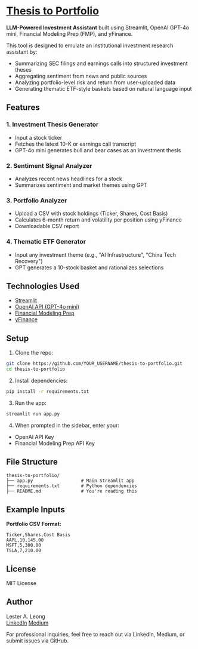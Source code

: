 # [Thesis to Portfolio](https://thesistoportfolio.streamlit.app/)

**LLM-Powered Investment Assistant** built using Streamlit, OpenAI GPT-4o mini, Financial Modeling Prep (FMP), and yFinance.

This tool is designed to emulate an institutional investment research assistant by:

- Summarizing SEC filings and earnings calls into structured investment theses
- Aggregating sentiment from news and public sources
- Analyzing portfolio-level risk and return from user-uploaded data
- Generating thematic ETF-style baskets based on natural language input

## Features

### 1. Investment Thesis Generator
- Input a stock ticker
- Fetches the latest 10-K or earnings call transcript
- GPT-4o mini generates bull and bear cases as an investment thesis

### 2. Sentiment Signal Analyzer
- Analyzes recent news headlines for a stock
- Summarizes sentiment and market themes using GPT

### 3. Portfolio Analyzer
- Upload a CSV with stock holdings (Ticker, Shares, Cost Basis)
- Calculates 6-month return and volatility per position using yFinance
- Downloadable CSV report

### 4. Thematic ETF Generator
- Input any investment theme (e.g., "AI Infrastructure", "China Tech Recovery")
- GPT generates a 10-stock basket and rationalizes selections

## Technologies Used
- [Streamlit](https://streamlit.io/)
- [OpenAI API (GPT-4o mini)](https://platform.openai.com/docs)
- [Financial Modeling Prep](https://financialmodelingprep.com/developer/docs/)
- [yFinance](https://github.com/ranaroussi/yfinance)

## Setup

1. Clone the repo:
```bash
git clone https://github.com/YOUR_USERNAME/thesis-to-portfolio.git
cd thesis-to-portfolio
```

2. Install dependencies:
```bash
pip install -r requirements.txt
```

3. Run the app:
```bash
streamlit run app.py
```

4. When prompted in the sidebar, enter your:
- OpenAI API Key
- Financial Modeling Prep API Key

## File Structure
```
thesis-to-portfolio/
├── app.py                  # Main Streamlit app
├── requirements.txt        # Python dependencies
├── README.md               # You're reading this
```

## Example Inputs
**Portfolio CSV Format:**
```
Ticker,Shares,Cost Basis
AAPL,10,145.00
MSFT,5,300.00
TSLA,7,210.00
```

## License
MIT License

## Author
Lester A. Leong  
[LinkedIn](https://www.linkedin.com/in/lester-a-leong/)
[Medium](https://www.medium.com/@LesterLeong)

For professional inquiries, feel free to reach out via LinkedIn, Medium, or submit issues via GitHub.
